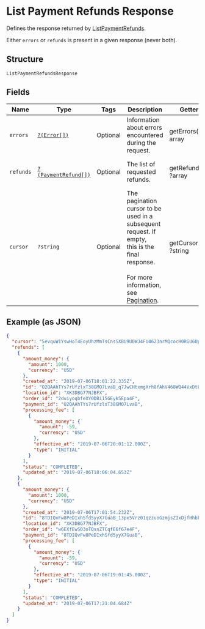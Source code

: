 
# List Payment Refunds Response

Defines the response returned by [ListPaymentRefunds](/doc/apis/refunds.md#list-payment-refunds).

Either `errors` or `refunds` is present in a given response (never both).

## Structure

`ListPaymentRefundsResponse`

## Fields

| Name | Type | Tags | Description | Getter | Setter |
|  --- | --- | --- | --- | --- | --- |
| `errors` | [`?(Error[])`](/doc/models/error.md) | Optional | Information about errors encountered during the request. | getErrors(): ?array | setErrors(?array errors): void |
| `refunds` | [`?(PaymentRefund[])`](/doc/models/payment-refund.md) | Optional | The list of requested refunds. | getRefunds(): ?array | setRefunds(?array refunds): void |
| `cursor` | `?string` | Optional | The pagination cursor to be used in a subsequent request. If empty,<br>this is the final response.<br><br>For more information, see [Pagination](https://developer.squareup.com/docs/basics/api101/pagination). | getCursor(): ?string | setCursor(?string cursor): void |

## Example (as JSON)

```json
{
  "cursor": "5evquW1YswHoT4EoyUhzMmTsCnsSXBU9U0WJ4FU4623nrMQcocH0RGU6Up1YkwfiMcF59ood58EBTEGgzMTGHQJpocic7ExOL0NtrTXCeWcv0UJIJNk8eXb",
  "refunds": [
    {
      "amount_money": {
        "amount": 1000,
        "currency": "USD"
      },
      "created_at": "2019-07-06T18:01:22.335Z",
      "id": "O2QAAhTYs7rUfzlxT38GMO7LvaB_q7JwCHtxmgXrh8fAhV468WQ44VxDtL7CU4yVRlsbXmI",
      "location_id": "XK3DBG77NJBFX",
      "order_id": "2duiyoqbfeXY0DBi15GEyk5Epa4F",
      "payment_id": "O2QAAhTYs7rUfzlxT38GMO7LvaB",
      "processing_fee": [
        {
          "amount_money": {
            "amount": -59,
            "currency": "USD"
          },
          "effective_at": "2019-07-06T20:01:12.000Z",
          "type": "INITIAL"
        }
      ],
      "status": "COMPLETED",
      "updated_at": "2019-07-06T18:06:04.653Z"
    },
    {
      "amount_money": {
        "amount": 1000,
        "currency": "USD"
      },
      "created_at": "2019-07-06T17:01:54.232Z",
      "id": "8TDIQvFw8PeDIxhSfd5yyX7GuaB_13px5Vrz01qzzuoGzmjsZIxDjfHhbkm2XppBUX1dW7I",
      "location_id": "XK3DBG77NJBFX",
      "order_id": "w6EXfEwS03oTQsnZTCqfE6f67e4F",
      "payment_id": "8TDIQvFw8PeDIxhSfd5yyX7GuaB",
      "processing_fee": [
        {
          "amount_money": {
            "amount": -59,
            "currency": "USD"
          },
          "effective_at": "2019-07-06T19:01:45.000Z",
          "type": "INITIAL"
        }
      ],
      "status": "COMPLETED",
      "updated_at": "2019-07-06T17:21:04.684Z"
    }
  ]
}
```

